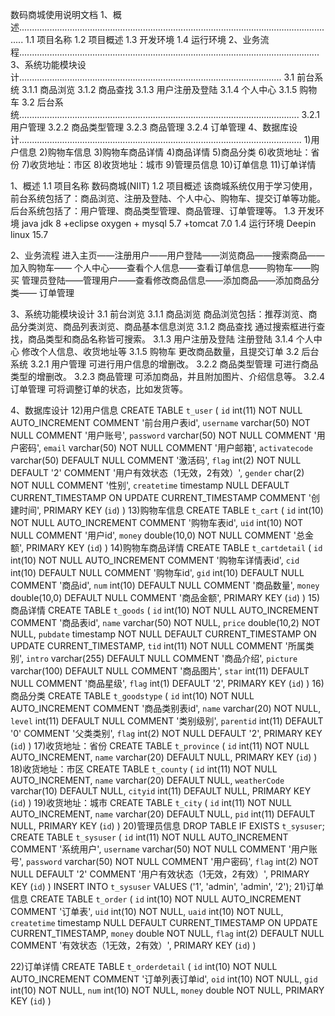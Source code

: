 数码商城使用说明文档
1、概述..............................................................................................................................
1.1 项目名称
1.2 项目概述
1.3 开发环境
1.4 运行环境
2、业务流程.......................................................................................................................
3、系统功能模块设计........................................................................................................
3.1 前台系统
3.1.1 商品浏览
3.1.2 商品查找
3.1.3 用户注册及登陆
3.1.4 个人中心
3.1.5 购物车
3.2 后台系统...............................................................................................................
3.2.1 用户管理
3.2.2 商品类型管理
3.2.3 商品管理
 	3.2.4 订单管理
4、数据库设计................................................................................................................
1)用户信息
2)购物车信息
3)购物车商品详情
4)商品详情
5)商品分类
6)收货地址：省份
7)收货地址：市区
8)收货地址：城市
9)管理员信息
10)订单信息
11)订单详情

1、概述
1.1 项目名称
数码商城(NIIT)
1.2 项目概述
该商城系统仅用于学习使用，前台系统包括了：商品浏览、注册及登陆、个人中心、购物车、提交订单等功能。后台系统包括了：用户管理、商品类型管理、商品管理、订单管理等。
1.3 开发环境 java jdk 8 +eclipse oxygen + mysql 5.7 +tomcat 7.0 
1.4 运行环境
Deepin linux 15.7

2、业务流程
进入主页——注册用户——用户登陆——浏览商品——搜索商品——加入购物车——
个人中心——查看个人信息——查看订单信息——购物车——购买
管理员登陆——管理用户——查看修改商品信息——添加商品——添加商品分类——
订单管理

3、系统功能模块设计
3.1 前台浏览
3.1.1 商品浏览
商品浏览包括：推荐浏览、商品分类浏览、商品列表浏览、商品基本信息浏览
3.1.2 商品查找
通过搜索框进行查找，商品类型和商品名称皆可搜索。
3.1.3 用户注册及登陆
注册登陆
3.1.4 个人中心
修改个人信息、收货地址等
3.1.5 购物车
更改商品数量，且提交订单
3.2 后台系统
3.2.1 用户管理
可进行用户信息的增删改。
3.2.2 商品类型管理
可进行商品类型的增删改。
3.2.3 商品管理
可添加商品，并且附加图片、介绍信息等。
 	3.2.4 订单管理
可将调整订单的状态，比如发货等。

4、数据库设计
12)用户信息
CREATE TABLE `t_user` (
  `id` int(11) NOT NULL AUTO_INCREMENT COMMENT '前台用户表id',
  `username` varchar(50) NOT NULL COMMENT '用户账号',
  `password` varchar(50) NOT NULL COMMENT '用户密码',
  `email` varchar(50) NOT NULL COMMENT '用户邮箱',
  `activatecode` varchar(50) DEFAULT NULL COMMENT '激活码',
  `flag` int(2) NOT NULL DEFAULT '2' COMMENT '用户有效状态（1无效，2有效）',
  `gender` char(2) NOT NULL COMMENT '性别',
  `createtime` timestamp NULL DEFAULT CURRENT_TIMESTAMP ON UPDATE 		CURRENT_TIMESTAMP COMMENT '创建时间',
  PRIMARY KEY (`id`)
) 
13)购物车信息
CREATE TABLE `t_cart` (
  `id` int(10) NOT NULL AUTO_INCREMENT COMMENT '购物车表id',
  `uid` int(10) NOT NULL COMMENT '用户id',
  `money` double(10,0) NOT NULL COMMENT '总金额',
  PRIMARY KEY (`id`)
)
14)购物车商品详情
CREATE TABLE `t_cartdetail` (
  `id` int(10) NOT NULL AUTO_INCREMENT COMMENT '购物车详情表id',
  `cid` int(10) DEFAULT NULL COMMENT '购物车id',
  `gid` int(10) DEFAULT NULL COMMENT '商品id',
  `num` int(10) DEFAULT NULL COMMENT '商品数量',
  `money` double(10,0) DEFAULT NULL COMMENT '商品金额',
  PRIMARY KEY (`id`)
)
15)商品详情
CREATE TABLE `t_goods` (
  `id` int(10) NOT NULL AUTO_INCREMENT COMMENT '商品表id',
  `name` varchar(50) NOT NULL,
  `price` double(10,2) NOT NULL,
  `pubdate` timestamp NOT NULL DEFAULT CURRENT_TIMESTAMP ON UPDATE CURRENT_TIMESTAMP,
  `tid` int(11) NOT NULL COMMENT '所属类别',
  `intro` varchar(255) DEFAULT NULL COMMENT '商品介绍',
  `picture` varchar(100) DEFAULT NULL COMMENT '商品图片',
  `star` int(11) DEFAULT NULL COMMENT '商品星级',
  `flag` int(1) DEFAULT '2',
  PRIMARY KEY (`id`)
)
16)商品分类
CREATE TABLE `t_goodstype` (
  `id` int(10) NOT NULL AUTO_INCREMENT COMMENT '商品类别表id',
  `name` varchar(20) NOT NULL,
  `level` int(11) DEFAULT NULL COMMENT '类别级别',
  `parentid` int(11) DEFAULT '0' COMMENT '父类类别',
  `flag` int(2) NOT NULL DEFAULT '2',
  PRIMARY KEY (`id`)
)
17)收货地址：省份
CREATE TABLE `t_province` (
  `id` int(11) NOT NULL AUTO_INCREMENT,
  `name` varchar(20) DEFAULT NULL,
  PRIMARY KEY (`id`)
) 
18)收货地址：市区
CREATE TABLE `t_county` (
  `id` int(11) NOT NULL AUTO_INCREMENT,
  `name` varchar(20) DEFAULT NULL,
  `weatherCode` varchar(10) DEFAULT NULL,
  `cityid` int(11) DEFAULT NULL,
  PRIMARY KEY (`id`)
) 
19)收货地址：城市
CREATE TABLE `t_city` (
  `id` int(11) NOT NULL AUTO_INCREMENT,
  `name` varchar(20) DEFAULT NULL,
  `pid` int(11) DEFAULT NULL,
  PRIMARY KEY (`id`)
) 
20)管理员信息
DROP TABLE IF EXISTS `t_sysuser`;
CREATE TABLE `t_sysuser` (
  `id` int(11) NOT NULL AUTO_INCREMENT COMMENT '系统用户',
  `username` varchar(50) NOT NULL COMMENT '用户账号',
  `password` varchar(50) NOT NULL COMMENT '用户密码',
  `flag` int(2) NOT NULL DEFAULT '2' COMMENT '用户有效状态（1无效，2有效）',
  PRIMARY KEY (`id`)
) 
INSERT INTO `t_sysuser` VALUES ('1', 'admin', 'admin', '2');
21)订单信息
CREATE TABLE `t_order` (
  `id` int(10) NOT NULL AUTO_INCREMENT COMMENT '订单表',
  `uid` int(10) NOT NULL,
  `uaid` int(10) NOT NULL,
  `createtime` timestamp NULL DEFAULT CURRENT_TIMESTAMP ON UPDATE CURRENT_TIMESTAMP,
  `money` double NOT NULL,
  `flag` int(2) DEFAULT NULL COMMENT '有效状态（1无效，2有效）',
  PRIMARY KEY (`id`)
)

22)订单详情
CREATE TABLE `t_orderdetail` (
  `id` int(10) NOT NULL AUTO_INCREMENT COMMENT '订单列表订单id',
  `oid` int(10) NOT NULL,
  `gid` int(10) NOT NULL,
  `num` int(10) NOT NULL,
  `money` double NOT NULL,
  PRIMARY KEY (`id`)
) 
